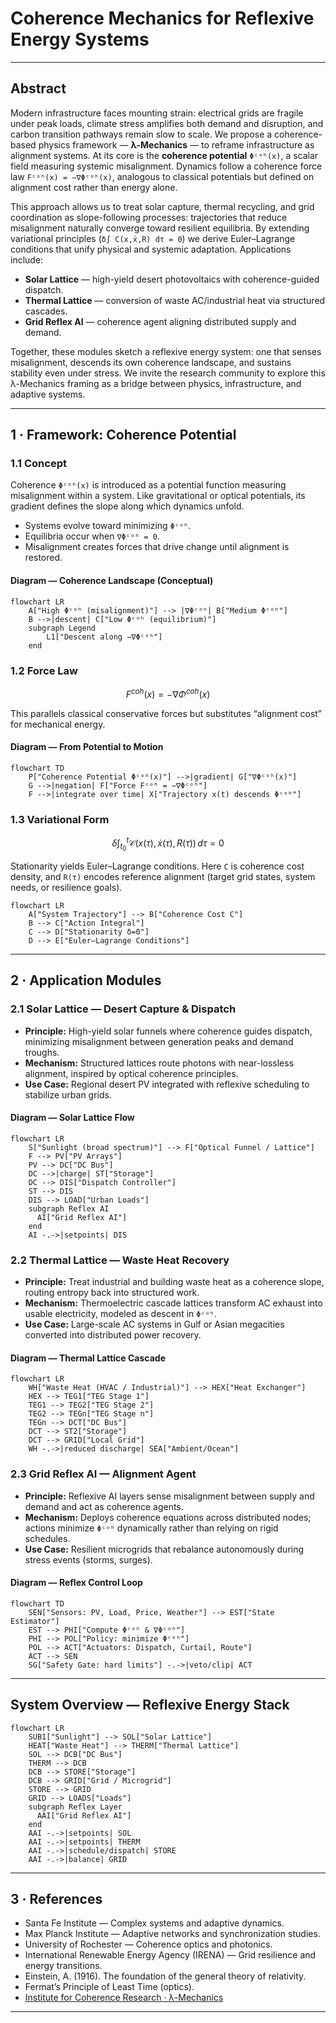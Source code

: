 # Coherence Mechanics for Reflexive Energy Systems

---

## Abstract

Modern infrastructure faces mounting strain: electrical grids are fragile under peak loads, climate stress amplifies both demand and disruption, and carbon transition pathways remain slow to scale. We propose a coherence-based physics framework — **λ-Mechanics** — to reframe infrastructure as alignment systems. At its core is the **coherence potential** `Φᶜᵒʰ(x)`, a scalar field measuring systemic misalignment. Dynamics follow a coherence force law `Fᶜᵒʰ(x) = −∇Φᶜᵒʰ(x)`, analogous to classical potentials but defined on alignment cost rather than energy alone.

This approach allows us to treat solar capture, thermal recycling, and grid coordination as slope-following processes: trajectories that reduce misalignment naturally converge toward resilient equilibria. By extending variational principles (`δ∫ C(x,ẋ,R) dτ = 0`) we derive Euler–Lagrange conditions that unify physical and systemic adaptation. Applications include:

- **Solar Lattice** — high-yield desert photovoltaics with coherence-guided dispatch.
- **Thermal Lattice** — conversion of waste AC/industrial heat via structured cascades.
- **Grid Reflex AI** — coherence agent aligning distributed supply and demand.

Together, these modules sketch a reflexive energy system: one that senses misalignment, descends its own coherence landscape, and sustains stability even under stress. We invite the research community to explore this λ-Mechanics framing as a bridge between physics, infrastructure, and adaptive systems.

---

## 1 · Framework: Coherence Potential

### 1.1 Concept

Coherence `Φᶜᵒʰ(x)` is introduced as a potential function measuring misalignment within a system. Like gravitational or optical potentials, its gradient defines the slope along which dynamics unfold.

- Systems evolve toward minimizing `Φᶜᵒʰ`.
- Equilibria occur when `∇Φᶜᵒʰ = 0`.
- Misalignment creates forces that drive change until alignment is restored.

#### Diagram — Coherence Landscape (Conceptual)

```mermaid
flowchart LR
    A["High Φᶜᵒʰ (misalignment)"] --> |∇Φᶜᵒʰ| B["Medium Φᶜᵒʰ"]
    B -->|descent| C["Low Φᶜᵒʰ (equilibrium)"]
    subgraph Legend
        L1["Descent along −∇Φᶜᵒʰ"]
    end
```

### 1.2 Force Law

```math
F^{coh}(x) = -\nabla \Phi^{coh}(x)
```

This parallels classical conservative forces but substitutes “alignment cost” for mechanical energy.

#### Diagram — From Potential to Motion

```mermaid
flowchart TD
    P["Coherence Potential Φᶜᵒʰ(x)"] -->|gradient| G["∇Φᶜᵒʰ(x)"]
    G -->|negation| F["Force Fᶜᵒʰ = −∇Φᶜᵒʰ"]
    F -->|integrate over time| X["Trajectory x(t) descends Φᶜᵒʰ"]
```

### 1.3 Variational Form

```math
\delta \int_{t_0}^{t} \mathcal{C}(x(\tau), \dot{x}(\tau), R(\tau)) \, d\tau = 0
```

Stationarity yields Euler–Lagrange conditions. Here `C` is coherence cost density, and `R(τ)` encodes reference alignment (target grid states, system needs, or resilience goals).

```mermaid
flowchart LR
    A["System Trajectory"] --> B["Coherence Cost C"]
    B --> C["Action Integral"]
    C --> D["Stationarity δ=0"]
    D --> E["Euler–Lagrange Conditions"]
```

---

## 2 · Application Modules

### 2.1 Solar Lattice — Desert Capture & Dispatch

- **Principle:** High-yield solar funnels where coherence guides dispatch, minimizing misalignment between generation peaks and demand troughs.
- **Mechanism:** Structured lattices route photons with near-lossless alignment, inspired by optical coherence principles.
- **Use Case:** Regional desert PV integrated with reflexive scheduling to stabilize urban grids.

#### Diagram — Solar Lattice Flow

```mermaid
flowchart LR
    S["Sunlight (broad spectrum)"] --> F["Optical Funnel / Lattice"]
    F --> PV["PV Arrays"]
    PV --> DC["DC Bus"]
    DC -->|charge| ST["Storage"]
    DC --> DIS["Dispatch Controller"]
    ST --> DIS
    DIS --> LOAD["Urban Loads"]
    subgraph Reflex AI
      AI["Grid Reflex AI"]
    end
    AI -.->|setpoints| DIS

```

### 2.2 Thermal Lattice — Waste Heat Recovery

- **Principle:** Treat industrial and building waste heat as a coherence slope, routing entropy back into structured work.
- **Mechanism:** Thermoelectric cascade lattices transform AC exhaust into usable electricity, modeled as descent in `Φᶜᵒʰ`.
- **Use Case:** Large-scale AC systems in Gulf or Asian megacities converted into distributed power recovery.

#### Diagram — Thermal Lattice Cascade

```mermaid
flowchart LR
    WH["Waste Heat (HVAC / Industrial)"] --> HEX["Heat Exchanger"]
    HEX --> TEG1["TEG Stage 1"]
    TEG1 --> TEG2["TEG Stage 2"]
    TEG2 --> TEGn["TEG Stage n"]
    TEGn --> DCT["DC Bus"]
    DCT --> ST2["Storage"]
    DCT --> GRID["Local Grid"]
    WH -.->|reduced discharge| SEA["Ambient/Ocean"]
```

### 2.3 Grid Reflex AI — Alignment Agent

- **Principle:** Reflexive AI layers sense misalignment between supply and demand and act as coherence agents.
- **Mechanism:** Deploys coherence equations across distributed nodes; actions minimize `Φᶜᵒʰ` dynamically rather than relying on rigid schedules.
- **Use Case:** Resilient microgrids that rebalance autonomously during stress events (storms, surges).

#### Diagram — Reflex Control Loop

```mermaid
flowchart TD
    SEN["Sensors: PV, Load, Price, Weather"] --> EST["State Estimator"]
    EST --> PHI["Compute Φᶜᵒʰ & ∇Φᶜᵒʰ"]
    PHI --> POL["Policy: minimize Φᶜᵒʰ"]
    POL --> ACT["Actuators: Dispatch, Curtail, Route"]
    ACT --> SEN
    SG["Safety Gate: hard limits"] -.->|veto/clip| ACT
```

---

## System Overview — Reflexive Energy Stack

```mermaid
flowchart LR
    SUB1["Sunlight"] --> SOL["Solar Lattice"]
    HEAT["Waste Heat"] --> THERM["Thermal Lattice"]
    SOL --> DCB["DC Bus"]
    THERM --> DCB
    DCB --> STORE["Storage"]
    DCB --> GRID["Grid / Microgrid"]
    STORE --> GRID
    GRID --> LOADS["Loads"]
    subgraph Reflex Layer
      AAI["Grid Reflex AI"]
    end
    AAI -.->|setpoints| SOL
    AAI -.->|setpoints| THERM
    AAI -.->|schedule/dispatch| STORE
    AAI -.->|balance| GRID
```

---

## 3 · References

- Santa Fe Institute — Complex systems and adaptive dynamics.
- Max Planck Institute — Adaptive networks and synchronization studies.
- University of Rochester — Coherence optics and photonics.
- International Renewable Energy Agency (IRENA) — Grid resilience and energy transitions.
- Einstein, A. (1916). The foundation of the general theory of relativity.
- Fermat’s Principle of Least Time (optics).
- [Institute for Coherence Research · λ-Mechanics](https://github.com/institut-forma/repo/tree/main/public/lambda-mechanics)

---

